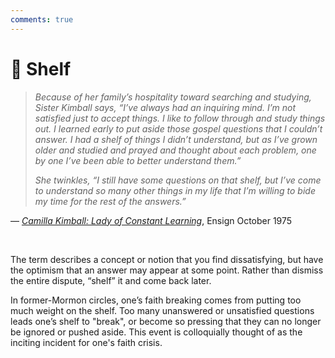 ```yaml
---
comments: true
---
```

# 🧪 Shelf

> *Because of her family’s hospitality toward searching and studying, Sister Kimball says, “I’ve always had an inquiring mind. I’m not satisfied just to accept things. I like to follow through and study things out. I learned early to put aside those gospel questions that I couldn’t answer. I had a shelf of things I didn’t understand, but as I’ve grown older and studied and prayed and thought about each problem, one by one I’ve been able to better understand them.”*
> 
> *She twinkles, “I still have some questions on that shelf, but I’ve come to understand so many other things in my life that I’m willing to bide my time for the rest of the answers.”*

— *[Camilla Kimball: Lady of Constant Learning](https://www.churchofjesuschrist.org/study/ensign/1975/10/camilla-kimball-lady-of-constant-learning?lang=eng)*, Ensign October 1975

&nbsp;

The term describes a concept or notion that you find dissatisfying, but have the optimism that an answer may appear at some point. Rather than dismiss the entire dispute, “shelf” it and come back later.

In former-Mormon circles, one’s faith breaking comes from putting too much weight on the shelf. Too many unanswered or unsatisfied questions leads one’s shelf to "break", or become so pressing that they can no longer be ignored or pushed aside. This event is colloquially thought of as the inciting incident for one's faith crisis.